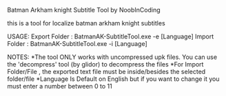 Batman Arkham knight Subtitle Tool
by NoobInCoding

this is a tool for localize batman arkham knight subtitles

USAGE:
  Export Folder : BatmanAK-SubtitleTool.exe -e <FolderName Or FileName> [Language]
  Import Folder : BatmanAK-SubtitleTool.exe -i <FolderName Or FileName> [Language]
  
NOTES:
 *The tool ONLY works with uncompressed upk files. You can use the 'decompress' tool (by glidor) to decompress the files
 *For Import Folder/File , the exported text file must be inside/besides the selected folder/file
 *Language Is Default on English but if you want to change it you must enter a number between 0 to 11
